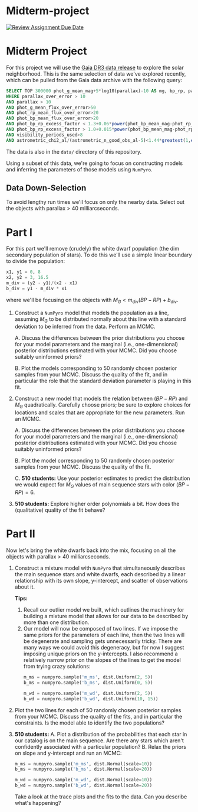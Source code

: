 # Midterm-project
[![Review Assignment Due Date](https://classroom.github.com/assets/deadline-readme-button-24ddc0f5d75046c5622901739e7c5dd533143b0c8e959d652212380cedb1ea36.svg)](https://classroom.github.com/a/EjcRavgL)
# Midterm Project

For this project we will use the [Gaia DR3 data release](https://gea.esac.esa.int/archive/) to explore the solar neighborhood. This is the same selection of data we've explored recently, which can be pulled from the Gaia data archive with the following query:

```sql
SELECT TOP 300000 phot_g_mean_mag+5*log10(parallax)-10 AS mg, bp_rp, parallax FROM gaiadr3.gaia_source
WHERE parallax_over_error > 10
AND parallax > 10
AND phot_g_mean_flux_over_error>50
AND phot_rp_mean_flux_over_error>20
AND phot_bp_mean_flux_over_error>20
AND phot_bp_rp_excess_factor < 1.3+0.06*power(phot_bp_mean_mag-phot_rp_mean_mag,2)
AND phot_bp_rp_excess_factor > 1.0+0.015*power(phot_bp_mean_mag-phot_rp_mean_mag,2)
AND visibility_periods_used>8
AND astrometric_chi2_al/(astrometric_n_good_obs_al-5)<1.44*greatest(1,exp(-0.4*(phot_g_mean_mag-19.5)))
```

The data is also in the `data/` directory of this repository.

Using a subset of this data, we're going to focus on constructing models and inferring the parameters of those models using `NumPyro`.

## Data Down-Selection

To avoid lengthy run times we'll focus on only the nearby data.  Select out the objects with parallax > 40 milliarcseconds.


# Part I

For this part we'll remove (crudely) the white dwarf population (the dim secondary population of stars).  To do this we'll use a simple linear boundary to divide the population:

```python
x1, y1 = 0, 8
x2, y2 = 3, 16.5
m_div = (y2 - y1)/(x2 - x1)
b_div = y1 - m_div * x1
```

where we'll be focusing on the objects with $M_G < m_\mathrm{div} (BP-RP) + b_\mathrm{div}$.

1. Construct a `NumPyro` model that models the population as a line, assuming $M_G$ to be distributed normally about this line with a standard deviation to be inferred from the data.  Perform an MCMC.

    A. Discuss the differences between the prior distributions you choose for your model parameters and the marginal (i.e., one-dimensional) posterior distributions estimated with your MCMC.  Did you choose suitably uninformed priors?

    B. Plot the models corresponding to 50 randomly chosen posterior samples from your MCMC.  Discuss the quality of the fit, and in particular the role that the standard deviation parameter is playing in this fit.

2. Construct a new model that models the relation between $(BP-RP)$ and $M_G$ quadratically.  Carefully choose priors; be sure to explore choices for locations and scales that are appropriate for the new parameters.  Run an MCMC.

    A. Discuss the differences between the prior distributions you choose for your model parameters and the marginal (i.e., one-dimensional) posterior distributions estimated with your MCMC.  Did you choose suitably uninformed priors?

    B. Plot the model corresponding to 50 randomly chosen posterior samples from your MCMC.  Discuss the quality of the fit.

    C. **510 students:** Use your posterior estimates to predict the distribution we would expect for $M_G$ values of main sequence stars with color $(BP-RP) = 6$.

3. **510 students:** Explore higher order polynomials a bit.  How does the (qualitative) quality of the fit behave?

# Part II

Now let's bring the white dwarfs back into the mix, focusing on all the objects with parallax > 40 milliarcseconds.

1. Construct a mixture model with `NumPyro` that simultaneously describes the main sequence stars and white dwarfs, each described by a linear relationship with its own slope, y-intercept, and scatter of observations about it.

    **Tips:**
    1. Recall our outlier model we built, which outlines the machinery for building a mixture model that allows for our data to be described by more than one distribution.
    1. Our model will now be composed of two lines.  If we impose the same priors for the parameters of each line, then the two lines will be degenerate and sampling gets unnecessarily tricky.  There are many ways we could avoid this degeneracy, but for now I suggest imposing unique priors on the y-intercepts.  I also recommend a relatively narrow prior on the slopes of the lines to get the model from trying crazy solutions:
        ```python
        m_ms = numpyro.sample('m_ms', dist.Uniform(2, 5))
        b_ms = numpyro.sample('b_ms', dist.Uniform(0, 5))

        m_wd = numpyro.sample('m_wd', dist.Uniform(2, 5))
        b_wd = numpyro.sample('b_wd', dist.Uniform(10, 15))
        ```
2. Plot the two lines for each of 50 randomly chosen posterior samples from your MCMC.  Discuss the quality of the fits, and in particular the constraints.  Is the model able to identify the two populations?

3. **510 students:**
    A. Plot a distribution of the probabilities that each star in our catalog is on the main sequence.  Are there any stars which aren't confidently associated with a particular population?
    B. Relax the priors on slope and y-intercept and run an MCMC:
    ```python
    m_ms = numpyro.sample('m_ms', dist.Normal(scale=10))
    b_ms = numpyro.sample('b_ms', dist.Normal(scale=20))

    m_wd = numpyro.sample('m_wd', dist.Normal(scale=10))
    b_wd = numpyro.sample('b_wd', dist.Normal(scale=20))
    ```
    Take a look at the trace plots and the fits to the data.  Can you describe what's happening?
